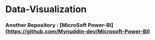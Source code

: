 # Data-Visualization
### Another Repository : [MicroSoft Power-BI] (https://github.com/Mynuddin-dev/Microsoft-Power-BI)
